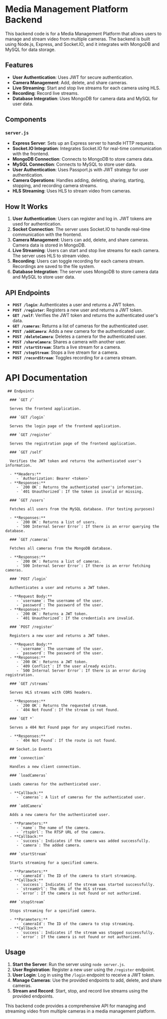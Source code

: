 # Media Management Platform Backend

This backend code is for a Media Management Platform that allows users to manage and stream video from multiple cameras. The backend is built using Node.js, Express, and Socket.IO, and it integrates with MongoDB and MySQL for data storage.

## Features

- **User Authentication**: Uses JWT for secure authentication.
- **Camera Management**: Add, delete, and share cameras.
- **Live Streaming**: Start and stop live streams for each camera using HLS.
- **Recording**: Record live streams.
- **Database Integration**: Uses MongoDB for camera data and MySQL for user data.

## Components

### `server.js`

- **Express Server**: Sets up an Express server to handle HTTP requests.
- **Socket.IO Integration**: Integrates Socket.IO for real-time communication with the frontend.
- **MongoDB Connection**: Connects to MongoDB to store camera data.
- **MySQL Connection**: Connects to MySQL to store user data.
- **User Authentication**: Uses Passport.js with JWT strategy for user authentication.
- **Camera Operations**: Handles adding, deleting, sharing, starting, stopping, and recording camera streams.
- **HLS Streaming**: Uses HLS to stream video from cameras.

## How It Works

1. **User Authentication**: Users can register and log in. JWT tokens are used for authentication.
2. **Socket Connection**: The server uses Socket.IO to handle real-time communication with the frontend.
3. **Camera Management**: Users can add, delete, and share cameras. Camera data is stored in MongoDB.
4. **Live Streaming**: Users can start and stop live streams for each camera. The server uses HLS to stream video.
5. **Recording**: Users can toggle recording for each camera stream. Recordings are saved to the file system.
6. **Database Integration**: The server uses MongoDB to store camera data and MySQL to store user data.

## API Endpoints

- **`POST /login`**: Authenticates a user and returns a JWT token.
- **`POST /register`**: Registers a new user and returns a JWT token.
- **`GET /self`**: Verifies the JWT token and returns the authenticated user's data.
- **`GET /cameras`**: Returns a list of cameras for the authenticated user.
- **`POST /addCamera`**: Adds a new camera for the authenticated user.
- **`POST /deleteCamera`**: Deletes a camera for the authenticated user.
- **`POST /shareCamera`**: Shares a camera with another user.
- **`POST /startStream`**: Starts a live stream for a camera.
- **`POST /stopStream`**: Stops a live stream for a camera.
- **`POST /recordStream`**: Toggles recording for a camera stream.

# API Documentation

     ## Endpoints

      ### `GET /`

      Serves the frontend application.

      ### `GET /login`

      Serves the login page of the frontend application.

      ### `GET /register`

      Serves the registration page of the frontend application.

      ### `GET /self`

      Verifies the JWT token and returns the authenticated user's information.

      - **Headers:**
         - `Authorization: Bearer <token>`
      - **Responses:**
         - `200 OK`: Returns the authenticated user's information.
         - `401 Unauthorized`: If the token is invalid or missing.

      ### `GET /users`

      Fetches all users from the MySQL database. (For testing purposes)

      - **Responses:**
         - `200 OK`: Returns a list of users.
         - `500 Internal Server Error`: If there is an error querying the database.

      ### `GET /cameras`

      Fetches all cameras from the MongoDB database.

      - **Responses:**
         - `200 OK`: Returns a list of cameras.
         - `500 Internal Server Error`: If there is an error fetching cameras.

      ### `POST /login`

      Authenticates a user and returns a JWT token.

      - **Request Body:**
         - `username`: The username of the user.
         - `password`: The password of the user.
      - **Responses:**
         - `200 OK`: Returns a JWT token.
         - `401 Unauthorized`: If the credentials are invalid.

      ### `POST /register`

      Registers a new user and returns a JWT token.

      - **Request Body:**
         - `username`: The username of the user.
         - `password`: The password of the user.
      - **Responses:**
         - `200 OK`: Returns a JWT token.
         - `409 Conflict`: If the user already exists.
         - `500 Internal Server Error`: If there is an error during registration.

      ### `GET /streams`

      Serves HLS streams with CORS headers.

      - **Responses:**
         - `200 OK`: Returns the requested stream.
         - `404 Not Found`: If the stream is not found.

      ### `GET *`

      Serves a 404 Not Found page for any unspecified routes.

      - **Responses:**
         - `404 Not Found`: If the route is not found.

      ## Socket.io Events

      ### `connection`

      Handles a new client connection.

      ### `loadCameras`

      Loads cameras for the authenticated user.

      - **Callback:**
         - `cameras`: A list of cameras for the authenticated user.

      ### `addCamera`

      Adds a new camera for the authenticated user.

      - **Parameters:**
         - `name`: The name of the camera.
         - `rtspUrl`: The RTSP URL of the camera.
      - **Callback:**
         - `success`: Indicates if the camera was added successfully.
         - `camera`: The added camera.

      ### `startStream`

      Starts streaming for a specified camera.

      - **Parameters:**
         - `cameraId`: The ID of the camera to start streaming.
      - **Callback:**
         - `success`: Indicates if the stream was started successfully.
         - `streamUrl`: The URL of the HLS stream.
         - `error`: If the camera is not found or not authorized.

      ### `stopStream`

      Stops streaming for a specified camera.

      - **Parameters:**
         - `cameraId`: The ID of the camera to stop streaming.
      - **Callback:**
         - `success`: Indicates if the stream was stopped successfully.
         - `error`: If the camera is not found or not authorized.

## Usage

1. **Start the Server**: Run the server using `node server.js`.
2. **User Registration**: Register a new user using the `/register` endpoint.
3. **User Login**: Log in using the `/login` endpoint to receive a JWT token.
4. **Manage Cameras**: Use the provided endpoints to add, delete, and share cameras.
5. **Stream and Record**: Start, stop, and record live streams using the provided endpoints.

This backend code provides a comprehensive API for managing and streaming video from multiple cameras in a media management platform.